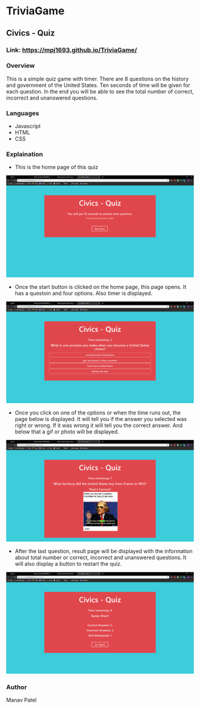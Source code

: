 # TriviaGame

## Civics - Quiz

### Link: https://mpj1693.github.io/TriviaGame/

### Overview

This is a simple quiz game with timer. There are 8 questions on the history and government of the United States. Ten seconds of time will be given for each question. In the end you will be able to see the total number of correct, incorrect and unanswered questions.

### Languages

* Javascript
* HTML
* CSS

### Explaination

* This is the home page of this quiz

![Initial Screenshot](assets/images/page1.PNG)

* Once the start button is clicked on the home page, this page opens. It has a questoin and four options. Also timer is displayed.

![Question Screenshot](assets/images/page2.PNG)

* Once you click on one of the options or when the time runs out, the page below is displayed. It will tell you if the answer you selected was right or wrong. If it was wrong it will tell you the correct answer. And below that a gif or photo will be displayed.

![Gif-page Screenshot](assets/images/page3.PNG)

* After the last question, result page will be displayed with the information about total number or correct, incorrect and unanswered questions. It will also display a button to restart the quiz.

![Result Page Screenshot](assets/images/page4.PNG)

### Author

Manav Patel
